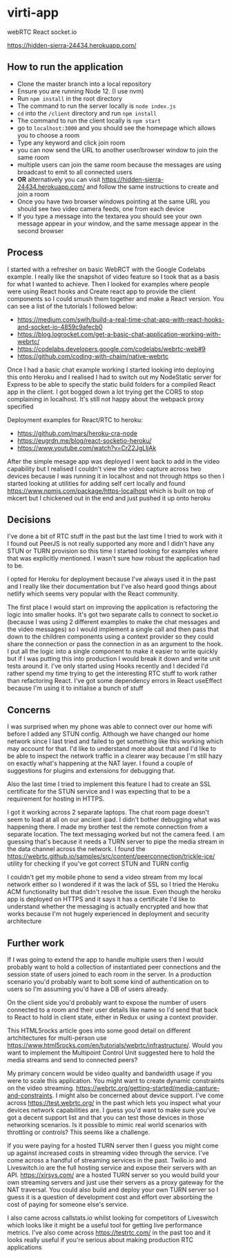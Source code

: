 # virti-app
webRTC React socket.io

https://hidden-sierra-24434.herokuapp.com/

## How to run the application
- Clone the master branch into a local repository
- Ensure you are running Node 12. (I use nvm) 
- Run `npm install` in the root directory
- The command to run the server locally is `node index.js`
- `cd` into the `/client` directory and run `npm install`
- The command to run the client locally is `npm start`
- go to `localhost:3000` and you should see the homepage which allows you to choose a room
- Type any keyword and click join room
- you can now send the URL to another user/browser window to join the same room
- multiple users can join the same room because the messages are using broadcast to emit to all connected users
- **OR** alternatively you can visit https://hidden-sierra-24434.herokuapp.com/ and follow the same instructions to create and join a room
- Once you have two browser windows pointing at the same URL you should see two video camera feeds, one from each device
- If you type a message into the textarea you should see your own message appear in your window, and the same message appear in the second browser

 
## Process
I started with a refresher on basic WebRCT with the Google Codelabs example. I really like the snapshot of video feature so I took that as a basis for what I wanted to achieve. Then I looked for examples where people were using React hooks and Create react app to provide the client components so I could smush them together and make a React version. You can see a list of the tutorials I followed below:

- https://medium.com/swlh/build-a-real-time-chat-app-with-react-hooks-and-socket-io-4859c9afecb0
- https://blog.logrocket.com/get-a-basic-chat-application-working-with-webrtc/
- https://codelabs.developers.google.com/codelabs/webrtc-web#9
- https://github.com/coding-with-chaim/native-webrtc

Once I had a basic chat example working I started looking into deploying this onto Heroku and I realised I had to switch out my NodeStatic server for Express to be able to specify the static build folders for a compiled React app in the client. I got bogged down a lot trying get the CORS to stop complaining in localhost. It's still not happy about the webpack proxy specified 

Deployment examples for React/RTC to heroku:
- https://github.com/mars/heroku-cra-node
- https://eugrdn.me/blog/react-socketio-heroku/
- https://www.youtube.com/watch?v=CrZ2JgLljAk

After the simple mesage app was deployed I went back to add in the video capability but I realised I couldn't view the video capture across two devices because I was running it in localhost and not through https so then I started looking at utilities for adding self cert locally and found https://www.npmjs.com/package/https-localhost which is built on top of mkcert but I chickened out in the end and just pushed it up onto heroku

## Decisions
I've done a bit of RTC stuff in the past but the last time I tried to work with it I found out PeerJS is not really supported any more and I didn't have any STUN or TURN provision so this time I started looking for examples where that was explicitly mentioned. I wasn't sure how robust the application had to be. 

I opted for Heroku for deployment because I've always used it in the past and I really like their documentation but I've also heard good things about netlify which seems very popular with the React community. 

The first place I would start on improving the application is refactoring the logic into smaller hooks. It's got two separate calls to connect to socket.io (because I was using 2 different examples to make the chat messages and the video messages) so I would implement a single call and then pass that down to the children components using a context provider so they could share the connection or pass the connection in as an argument to the hook. I put all the logic into a single component to make it easier to write quickly but if I was putting this into production I would break it down and write unit tests around it. I've only started using Hooks recently and I decided I'd rather spend my time trying to get the interesting RTC stuff to work rather than refactoring React. I've got some dependency errors in React useEffect because I'm using it to initialise a bunch of stuff 

## Concerns
I was surprised when my phone was able to connect over our home wifi before I added any STUN config. Although we have changed our home network since I last tried and failed to get something like this working which may account for that. I'd like to understand more about that and I'd like to be able to inspect the network traffic in a clearer way because I'm still hazy on exactly what's happening at the NAT layer. I found a couple of suggestions for plugins and extensions for debugging that.

Also the last time I tried to implement this feature I had to create an SSL certificate for the STUN service and I was expecting that to be a requirement for hosting in HTTPS. 

I got it working across 2 separate laptops. The chat room page doesn't seem to load at all on our ancient ipad. I didn't bother debugging what was happening there. I made my brother test the remote connection from a separate location. The text messaging worked but not the camera feed. I am guessing that's because it needs a TURN server to pipe the media stream in the data channel across the network.  I found the https://webrtc.github.io/samples/src/content/peerconnection/trickle-ice/ utility for checking if you've got correct STUN and TURN config

I couldn't get my mobile phone to send a video stream from my local network either so I wondered if it was the lack of SSL so I tried the Heroku ACM functionality but that didn't resolve the issue. Even though the heroku app is deployed on HTTPS and it says it has a certificate I'd like to understand whether the messaging is actually encrypted and how that works because I'm not hugely experienced in deployment and security architecture

##  Further work
If I was going to extend the app to handle multiple users then I would probably want to hold a collection of instantiated peer connections and the session state of users joined to each room in the server. In a production scenario you'd probably want to bolt some kind of authentication on to users so I'm assuming you'd have a DB of users already.

On the client side you'd probably want to expose the number of users connected to a room and their user details like name so I'd send that back to React to hold in client state, either in Redux or using a context provider.

This HTML5rocks article goes into some good detail on different artchitectures for multi-person use https://www.html5rocks.com/en/tutorials/webrtc/infrastructure/. Would you want to implement the Multipoint Control Unit suggested here to hold the media streams and send to connected peers?

My primary concern would be video quality and bandwidth usage if you were to scale this application. You might want to create dynamic constraints on the video streaming. https://webrtc.org/getting-started/media-capture-and-constraints. I might also be concerned about device support. I've come across https://test.webrtc.org/ in the past which lets you inspect what your devices network capabilities are. I guess you'd want to make sure you've got a decent support list and that you can test those devices in those networking scenarios. Is it possible to mimic real world scenarios with throttling or controls? This seems like a challenge. 

If you were paying for a hosted TURN server then I guess you might come up against increased costs in streaming video through the service. I've come across a handful of streaming services in the past. Twilio.io and Liveswitch.io are the full hosting service and expose their servers with an API. https://xirsys.com/ are a hosted TURN server so you would build your own streaming servers and just use their servers as a proxy gateway for the NAT traversal. You could also build and deploy your own TURN server so I guess it is a question of development cost and effort over absorbing the cost of paying for someone else's service. 

I also came across callstats.io whilst looking for competitors of Liveswitch which looks like it might be a useful tool for getting live performance metrics. I've also come across https://testrtc.com/ in the past too and it looks really useful if you're serious about making production RTC applications

